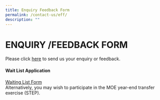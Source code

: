 ```yaml
---
title: Enquiry Feedback Form
permalink: /contact-us/eff/
description: ""
---
```

# ENQUIRY /FEEDBACK FORM
Please click [here](northland_ps@moe.edu.sg) to send us your enquiry or feedback.

#### Wait List Application

[Waiting List Form](https://form.gov.sg/62f05fd5d7b4560012d98070) <br>
Alternatively, you may wish to participate in the MOE year-end transfer exercise (STEP).